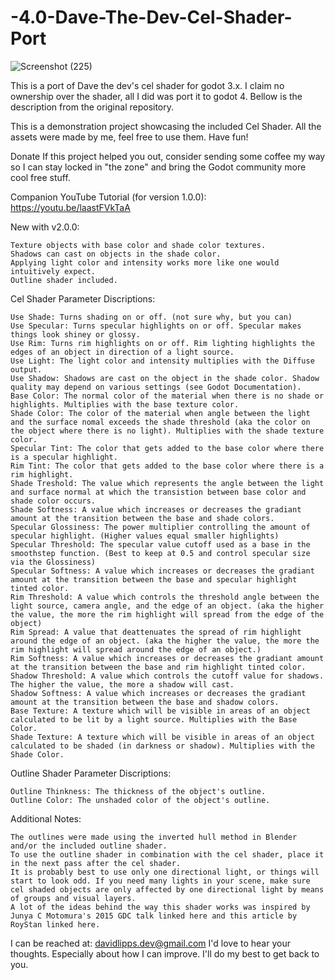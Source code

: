 # -4.0-Dave-The-Dev-Cel-Shader-Port
![Screenshot (225)](https://user-images.githubusercontent.com/116190811/226172683-03745f22-4abb-4510-aebf-fa242e75c2c0.png)

This is a port of Dave the dev's cel shader for godot 3.x. I claim no ownership over the shader, all I did was port it to godot 4. Bellow is the description from the original repository.

This is a demonstration project showcasing the included Cel Shader. All the assets were made by me, feel free to use them. Have fun!

Donate If this project helped you out, consider sending some coffee my way so I can stay locked in "the zone" and bring the Godot community more cool free stuff.

Companion YouTube Tutorial (for version 1.0.0): https://youtu.be/laastFVkTaA

New with v2.0.0:

    Texture objects with base color and shade color textures.
    Shadows can cast on objects in the shade color.
    Applying light color and intensity works more like one would intuitively expect.
    Outline shader included.

Cel Shader Parameter Discriptions:

    Use Shade: Turns shading on or off. (not sure why, but you can)
    Use Specular: Turns specular highlights on or off. Specular makes things look shiney or glossy.
    Use Rim: Turns rim highlights on or off. Rim lighting highlights the edges of an object in direction of a light source.
    Use Light: The light color and intensity multiplies with the Diffuse output.
    Use Shadow: Shadows are cast on the object in the shade color. Shadow quality may depend on various settings (see Godot Documentation).
    Base Color: The normal color of the material when there is no shade or highlights. Multiplies with the base texture color.
    Shade Color: The color of the material when angle between the light and the surface nomal exceeds the shade threshold (aka the color on the object where there is no light). Multiplies with the shade texture color.
    Specular Tint: The color that gets added to the base color where there is a specular highlight.
    Rim Tint: The color that gets added to the base color where there is a rim highlight.
    Shade Treshold: The value which represents the angle between the light and surface normal at which the transistion between base color and shade color occurs.
    Shade Softness: A value which increases or decreases the gradiant amount at the transition between the base and shade colors.
    Specular Glossiness: The power multiplier controlling the amount of specular highlight. (Higher values equal smaller highlights)
    Specular Threshold: The specular value cutoff used as a base in the smoothstep function. (Best to keep at 0.5 and control specular size via the Glossiness)
    Specular Softness: A value which increases or decreases the gradiant amount at the transition between the base and specular highlight tinted color.
    Rim Threshold: A value which controls the threshold angle between the light source, camera angle, and the edge of an object. (aka the higher the value, the more the rim highlight will spread from the edge of the object)
    Rim Spread: A value that deattenuates the spread of rim highlight around the edge of an object. (aka the higher the value, the more the rim highlight will spread around the edge of an object.)
    Rim Softness: A value which increases or decreases the gradiant amount at the transition between the base and rim highlight tinted color.
    Shadow Threshold: A value which controls the cutoff value for shadows. The higher the value, the more a shadow will cast.
    Shadow Softness: A value which increases or decreases the gradiant amount at the transition between the base and shadow colors.
    Base Texture: A texture which will be visible in areas of an object calculated to be lit by a light source. Multiplies with the Base Color.
    Shade Texture: A texture which will be visible in areas of an object calculated to be shaded (in darkness or shadow). Multiplies with the Shade Color.

Outline Shader Parameter Discriptions:

    Outline Thinkness: The thickness of the object's outline.
    Outline Color: The unshaded color of the object's outline.

Additional Notes:

    The outlines were made using the inverted hull method in Blender and/or the included outline shader.
    To use the outline shader in combination with the cel shader, place it in the next pass after the cel shader.
    It is probably best to use only one directional light, or things will start to look odd. If you need many lights in your scene, make sure cel shaded objects are only affected by one directional light by means of groups and visual layers.
    A lot of the ideas behind the way this shader works was inspired by Junya C Motomura's 2015 GDC talk linked here and this article by RoyStan linked here.

I can be reached at: davidlipps.dev@gmail.com I'd love to hear your thoughts. Especially about how I can improve. I'll do my best to get back to you.
